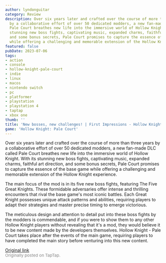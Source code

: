 ```yaml
---
author: lyndonguitar
category: Review
description: Over six years later and crafted over the course of more than three years
  by a collaborative effort of over 50 dedicated modders, a new fan-made DLC called
  Pale Court breathes new life into the immersive world of Hollow Knight. With its
  stunning new boss fights, captivating music, expanded charms, faithful art direction,
  and some bonus secrets, Pale Court promises to capture the essence of the base game
  while offering a challenging and memorable extension of the Hollow Knight experience.
featured: false
pubDate: 2023-07-06
tags:
- action
- console
- hollow-knight-pale-court
- indie
- linux
- macos
- nintendo switch
- pc
- platformer
- playstation
- playstation 4
- taptap
- xbox one
thumb: ''
title: 'New bosses, new challenges! | First Impressions - Hollow Knight: Pale Court'
game: 'Hollow Knight: Pale Court'
---
```

Over six years later and crafted over the course of more than three years by a collaborative effort of over 50 dedicated modders, a new fan-made DLC called Pale Court breathes new life into the immersive world of Hollow Knight. With its stunning new boss fights, captivating music, expanded charms, faithful art direction, and some bonus secrets, Pale Court promises to capture the essence of the base game while offering a challenging and memorable extension of the Hollow Knight experience.

The main focus of the mod is in its five new boss fights, featuring The Five Great Knights. These formidable adversaries offer intense and thrilling encounters that rival the base game's most iconic battles. Each Great Knight possesses unique attack patterns and abilities, requiring players to adapt their strategies and master precise timing to emerge victorious.

The meticulous design and attention to detail put into these boss fights by the modders is commendable, and if you were to show them to any other Hollow Knight players without revealing that it's a mod, they would believe it to be new content made by the developers themselves.  Hollow Knight - Pale Court takes place after the events of the main game, requiring players to have completed the main story before venturing into this new content.

[Original link](https://taptap.io/post/5957277)<br><span style="font-size: 0.95em; color: #888;">Originally posted on TapTap.</span>